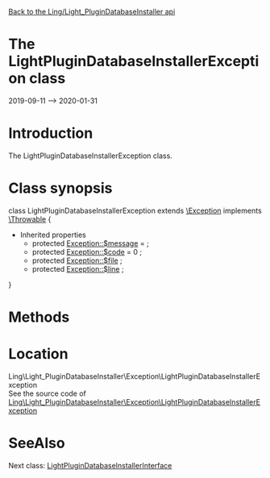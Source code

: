 [Back to the Ling/Light_PluginDatabaseInstaller api](https://github.com/lingtalfi/Light_PluginDatabaseInstaller/blob/master/doc/api/Ling/Light_PluginDatabaseInstaller.md)



The LightPluginDatabaseInstallerException class
================
2019-09-11 --> 2020-01-31






Introduction
============

The LightPluginDatabaseInstallerException class.



Class synopsis
==============


class <span class="pl-k">LightPluginDatabaseInstallerException</span> extends [\Exception](http://php.net/manual/en/class.exception.php) implements [\Throwable](http://php.net/manual/en/class.throwable.php) {

- Inherited properties
    - protected  [Exception::$message](#property-message) =  ;
    - protected  [Exception::$code](#property-code) = 0 ;
    - protected  [Exception::$file](#property-file) ;
    - protected  [Exception::$line](#property-line) ;

}






Methods
==============






Location
=============
Ling\Light_PluginDatabaseInstaller\Exception\LightPluginDatabaseInstallerException<br>
See the source code of [Ling\Light_PluginDatabaseInstaller\Exception\LightPluginDatabaseInstallerException](https://github.com/lingtalfi/Light_PluginDatabaseInstaller/blob/master/Exception/LightPluginDatabaseInstallerException.php)



SeeAlso
==============
Next class: [LightPluginDatabaseInstallerInterface](https://github.com/lingtalfi/Light_PluginDatabaseInstaller/blob/master/doc/api/Ling/Light_PluginDatabaseInstaller/LightPluginDatabaseInstallerInterface.md)<br>
